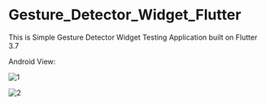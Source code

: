 # Gesture_Detector_Widget_Flutter

This is Simple Gesture Detector Widget Testing Application built on Flutter 3.7

Android View:

![1](https://user-images.githubusercontent.com/98497929/225819823-508e7e8f-225a-4f87-9868-9489eafa54b4.PNG)

![2](https://user-images.githubusercontent.com/98497929/225819833-9882c46e-0c13-47ed-a229-01f5a6558314.PNG)

